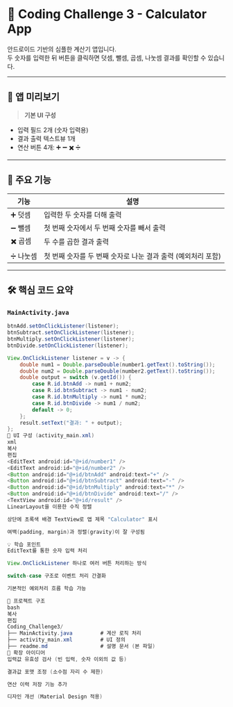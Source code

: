 # 🧮 Coding Challenge 3 - Calculator App

안드로이드 기반의 심플한 계산기 앱입니다.  
두 숫자를 입력한 뒤 버튼을 클릭하면 덧셈, 뺄셈, 곱셈, 나눗셈 결과를 확인할 수 있습니다.

---

## 📱 앱 미리보기

> **기본 UI 구성**
- 입력 필드 2개 (숫자 입력용)
- 결과 출력 텍스트뷰 1개
- 연산 버튼 4개: ➕ ➖ ✖️ ➗

---

## 🧩 주요 기능

| 기능 | 설명 |
|------|------|
| ➕ 덧셈 | 입력한 두 숫자를 더해 출력 |
| ➖ 뺄셈 | 첫 번째 숫자에서 두 번째 숫자를 빼서 출력 |
| ✖️ 곱셈 | 두 수를 곱한 결과 출력 |
| ➗ 나눗셈 | 첫 번째 숫자를 두 번째 숫자로 나눈 결과 출력 (예외처리 포함) |

---

## 🛠️ 핵심 코드 요약

### `MainActivity.java`

```java
btnAdd.setOnClickListener(listener);
btnSubtract.setOnClickListener(listener);
btnMultiply.setOnClickListener(listener);
btnDivide.setOnClickListener(listener);

View.OnClickListener listener = v -> {
    double num1 = Double.parseDouble(number1.getText().toString());
    double num2 = Double.parseDouble(number2.getText().toString());
    double output = switch (v.getId()) {
        case R.id.btnAdd -> num1 + num2;
        case R.id.btnSubtract -> num1 - num2;
        case R.id.btnMultiply -> num1 * num2;
        case R.id.btnDivide -> num1 / num2;
        default -> 0;
    };
    result.setText("결과: " + output);
};
🎨 UI 구성 (activity_main.xml)
xml
복사
편집
<EditText android:id="@+id/number1" />
<EditText android:id="@+id/number2" />
<Button android:id="@+id/btnAdd" android:text="+" />
<Button android:id="@+id/btnSubtract" android:text="-" />
<Button android:id="@+id/btnMultiply" android:text="*" />
<Button android:id="@+id/btnDivide" android:text="/" />
<TextView android:id="@+id/result" />
LinearLayout을 이용한 수직 정렬

상단에 초록색 배경 TextView로 앱 제목 "Calculator" 표시

여백(padding, margin)과 정렬(gravity)이 잘 구성됨

💡 학습 포인트
EditText를 통한 숫자 입력 처리

View.OnClickListener 하나로 여러 버튼 처리하는 방식

switch-case 구조로 이벤트 처리 간결화

기본적인 예외처리 흐름 학습 가능

📁 프로젝트 구조
bash
복사
편집
Coding_Challenge3/
├── MainActivity.java         # 계산 로직 처리
├── activity_main.xml         # UI 정의
├── readme.md                 # 설명 문서 (본 파일)
🔭 확장 아이디어
입력값 유효성 검사 (빈 입력, 숫자 이외의 값 등)

결과값 포맷 조정 (소수점 자리 수 제한)

연산 이력 저장 기능 추가

디자인 개선 (Material Design 적용)
